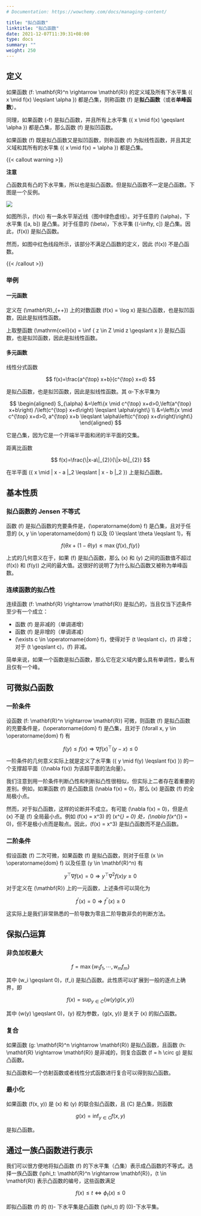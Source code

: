 ```yaml
---
# Documentation: https://wowchemy.com/docs/managing-content/

title: "拟凸函数"
linktitle: "拟凸函数"
date: 2021-12-07T11:39:31+08:00
type: docs
summary: ""
weight: 250
---
```


<!--more-->

## 定义

如果函数 \(f: \mathbf{R}^n \rightarrow \mathbf{R}\) 的定义域及所有下水平集 \(\{ x \mid f(x) \leqslant \alpha \}\) 都是凸集，则称函数 \(f\) 是**拟凸函数**（或者**单峰函数**）。

同理，如果函数 \(-f\) 是拟凸函数，并且所有上水平集 \(\{ x \mid f(x) \geqslant \alpha \}\) 都是凸集，那么函数 \(f\) 是拟凹函数。

如果函数 \(f\) 既是拟凸函数又是拟凹函数，则称函数 \(f\) 为拟线性函数，并且其定义域和其所有的水平集 \(\{ x \mid f(x) = \alpha \}\) 都是凸集。

{{< callout warning >}}

**注意**

凸函数具有凸的下水平集，所以也是拟凸函数。但是拟凸函数不一定是凸函数。下图是一个反例。

![](/learn/convex-optimization/convex-functions/f4b347efad64a5caa6aaee0915edb968.png)

如图所示，\(f(x)\) 有一条水平渐近线（图中绿色虚线）。对于任意的 \(\alpha\)，下水平集 \([a, b]\) 是凸集。对于任意的 \(\beta\)，下水平集 \((-\infty, c]\) 是凸集。因此，\(f(x)\) 是拟凸函数。

然而，如图中红色线段所示，该部分不满足凸函数的定义，因此 \(f(x)\) 不是凸函数。

{{< /callout >}}

### 举例

#### 一元函数

定义在 \(\mathbf{R}_{++}\) 上的对数函数 \(f(x) = \log x\) 是拟凸函数，也是拟凹函数，因此是拟线性函数。

上取整函数 \(\mathrm{ceil}(x) = \inf \{ z \in Z \mid z \geqslant x \}\) 是拟凸函数，也是拟凹函数，因此是拟线性函数。

#### 多元函数

线性分式函数

$$
f(x)=\frac{a^{\top} x+b}{c^{\top} x+d}
$$

是拟凸函数，也是拟凹函数，因此是拟线性函数。其 α-下水平集为

$$
\begin{aligned}
S_{\alpha} &=\left\{x \mid c^{\top} x+d>0,\left(a^{\top} x+b\right) /\left(c^{\top} x+d\right) \leqslant \alpha\right\} \\
&=\left\{x \mid c^{\top} x+d>0, a^{\top} x+b \leqslant \alpha\left(c^{\top} x+d\right)\right\}
\end{aligned}
$$

它是凸集，因为它是一个开端半平面和闭的半平面的交集。

距离比函数

$$
f(x)=\frac{\|x-a\|_{2}}{\|x-b\|_{2}}
$$

在半平面 \(\{ x \mid \| x - a \|_2 \leqslant \| x - b \|_2 \}\) 上是拟凸函数。

## 基本性质

### 拟凸函数的 Jensen 不等式

函数 \(f\) 是拟凸函数的充要条件是，\(\operatorname{dom} f\) 是凸集，且对于任意的 \(x, y \in \operatorname{dom} f\) 以及 \(0 \leqslant \theta \leqslant 1\)，有

$$
f(\theta x + (1 - \theta) y) \leqslant \max \{ f(x), f(y) \}
$$

上式的几何意义在于，如果 \(f\) 是拟凸函数，那么 \(x\) 和 \(y\) 之间的函数值不超过 \(f(x)\) 和 \(f(y)\) 之间的最大值。这很好的说明了为什么拟凸函数又被称为单峰函数。

### 连续函数的拟凸性

连续函数 \(f: \mathbf{R} \rightarrow \mathbf{R}\) 是拟凸的，当且仅当下述条件至少有一个成立：

- 函数 \(f\) 是非减的（单调递增）
- 函数 \(f\) 是非增的（单调递减）
- \(\exists c \in \operatorname{dom} f\)，使得对于 \(t \leqslant c\)，\(f\) 非增；对于 \(t \geqslant c\)，\(f\) 非减。

简单来说，如果一个函数是拟凸函数，那么它在定义域内要么具有单调性，要么有且仅有一个峰。

## 可微拟凸函数

### 一阶条件

设函数 \(f: \mathbf{R}^n \rightarrow \mathbf{R}\) 可微，则函数 \(f\) 是拟凸函数的充要条件是，\(\operatorname{dom} f\) 是凸集，且对于 \(\forall x, y \in \operatorname{dom} f\) 有

$$
f(y) \leqslant f(x) \Longrightarrow \nabla f(x)^{\top}(y-x) \leqslant 0
$$

一阶条件的几何意义实际上就是定义了水平集 \(\{ y \mid f(y) \leqslant f(x) \}\) 的一个支撑超平面（\(\nabla f(x)\) 为该超平面的法向量）。

我们注意到用一阶条件判断凸性和判断拟凸性很相似，但实际上二者存在着重要的差别。例如，如果函数 \(f\) 是凸函数且 \(\nabla f(x) = 0\)，那么 \(x\) 是函数 \(f\) 的全局极小点。

然而，对于拟凸函数，这样的论断并不成立。有可能 \(\nabla f(x) = 0\)，但是点 \(x\) 不是 \(f\) 全局最小点。例如 \(f(x) = x^3\) 的 \(x^{*} = 0\) 处，\(\nabla f(x^{*}) = 0\)，但不是极小点而是鞍点。因此，\(f(x) = x^3\) 是拟凸函数而不是凸函数。

### 二阶条件

假设函数 \(f\) 二次可微，如果函数 \(f\) 是拟凸函数，则对于任意 \(x \in \operatorname{dom} f\) 以及任意 \(y \in \mathbf{R}^n\) 有

$$
y^{\top} \nabla f(x)=0 \Longrightarrow y^{\top} \nabla^{2} f(x) y \geqslant 0
$$

对于定义在 \(\mathbf{R}\) 上的一元函数，上述条件可以简化为

$$
f^{\prime} (x) = 0 \Longrightarrow f^{\prime \prime} (x) \geqslant 0
$$

这实际上是我们非常熟悉的一阶导数为零且二阶导数非负的判断方法。

## 保拟凸运算

### 非负加权最大

$$
f = \max \{ w_1 f_1, \cdots, w_m f_m \}
$$

其中 \(w_i \geqslant 0\)，\(f_i\) 是拟凸函数。此性质可以扩展到一般的逐点上确界，即

$$
f(x) = \sup _{y \in C} \{ w(y) g(x, y) \}
$$

其中 \(w(y) \geqslant 0\)，\(y\) 视为参数，\(g(x, y)\) 是关于 \(x\) 的拟凸函数。

### 复合

如果函数 \(g: \mathbf{R}^n \rightarrow \mathbf{R}\) 是拟凸函数，且函数 \(h: \mathbf{R} \rightarrow \mathbf{R}\) 是非减的，则复合函数 \(f = h \circ g\) 是拟凸函数。

拟凸函数和一个仿射函数或者线性分式函数进行复合可以得到拟凸函数。

### 最小化

如果函数 \(f(x, y)\) 是 \(x\) 和 \(y\) 的联合拟凸函数，且 \(C\) 是凸集，则函数

$$
g(x) = \inf _{y \in C} f(x, y)
$$

是拟凸函数。

## 通过一族凸函数进行表示

我们可以很方便地将拟凸函数 \(f\) 的下水平集（凸集）表示成凸函数的不等式。选择一族凸函数 \(\phi_t: \mathbf{R}^n \rightarrow \mathbf{R}\)，\(t \in \mathbf{R}\) 表示凸函数的编号，这些函数满足

$$
f(x) \leqslant t \Longleftrightarrow \phi_{t}(x) \leqslant 0
$$

即拟凸函数 \(f\) 的 \(t\)- 下水平集是凸函数 \(\phi_t\) 的 \(0\)-下水平集。
